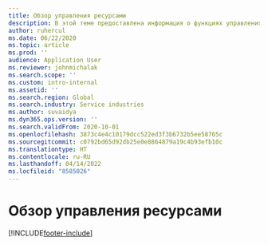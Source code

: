 ```yaml
---
title: Обзор управления ресурсами
description: В этой теме предоставлена информация о функциях управления ресурсами в Dynamics 365 Project Operations.
author: ruhercul
ms.date: 06/22/2020
ms.topic: article
ms.prod: ''
audience: Application User
ms.reviewer: johnmichalak
ms.search.scope: ''
ms.custom: intro-internal
ms.assetid: ''
ms.search.region: Global
ms.search.industry: Service industries
ms.author: suvaidya
ms.dyn365.ops.version: ''
ms.search.validFrom: 2020-10-01
ms.openlocfilehash: 3873c4e4c10179dcc522ed3f3b6732b5ee58765c
ms.sourcegitcommit: c0792bd65d92db25e0e8864879a19c4b93efb10c
ms.translationtype: HT
ms.contentlocale: ru-RU
ms.lasthandoff: 04/14/2022
ms.locfileid: "8585026"
---
```

# <a name="resource-management-overview"></a>Обзор управления ресурсами


[!INCLUDE[footer-include](../includes/footer-banner.md)]